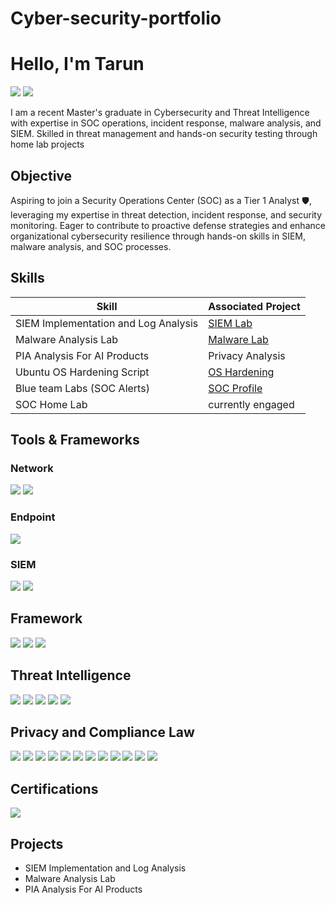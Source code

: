 # Cyber-security-portfolio
# Hello, I'm Tarun
<a href="https://www.linkedin.com/in/tarunkalyani"><img src="https://img.shields.io/badge/-LinkedIn-0072b1?&style=for-the-badge&logo=linkedin&logoColor=white" /></a>
<a href="https://app.letsdefend.io/user/tarunkal" target="_blank"><img src="https://img.shields.io/badge/-LetsDefend-0000FF?style=for-the-badge&logo=shield&logoColor=white" /></a>



I am a recent Master's graduate in Cybersecurity and Threat Intelligence with expertise in SOC operations, incident response, malware analysis, and SIEM. Skilled in threat management and hands-on security testing through home lab projects

## Objective
Aspiring to join a Security Operations Center (SOC) as a Tier 1 Analyst 🛡, leveraging my expertise in threat detection, incident response, and security monitoring. Eager to contribute to proactive defense strategies and enhance organizational cybersecurity resilience through hands-on skills in SIEM, malware analysis, and SOC processes.

## Skills

| Skill                                         | Associated Project         |
|-----------------------------------------------|----------------------------|
| SIEM Implementation and Log Analysis          | <a href="https://github.com/Tarunkal/SIEM-Implementation-and-Log-Analysis">SIEM Lab</a>|
| Malware Analysis Lab                          | <a href="https://github.com/Tarunkal/Malware-Analysis-Lab">Malware Lab</a>|
| PIA Analysis For AI Products                  | Privacy Analysis           |
| Ubuntu OS Hardening Script                    |<a href="https://github.com/Shrit-Shah/Linux_OS_Hardening-CIS_Benchmarks">OS Hardening</a> |
| Blue team Labs (SOC Alerts)                   | <a href="https://app.letsdefend.io/user/tarunkal">SOC Profile</a>|
| SOC Home Lab                                  | currently engaged         |

## Tools & Frameworks 

### Network
<div>
    <img src="https://img.shields.io/badge/-Wireshark-1679A7?&style=for-the-badge&logo=Wireshark&logoColor=white" />
    <img src="https://img.shields.io/badge/-Zeek-777BB4?&style=for-the-badge&logo=Zeek&logoColor=white" />
</div>

### Endpoint
<div>
    <img src="https://img.shields.io/badge/-Microsoft_Defender_for_Endpoint-00A4EF?&style=for-the-badge&logo=Microsoft&logoColor=white" />

</div>

### SIEM
<div>
    <img src="https://img.shields.io/badge/-Splunk-000000?&style=for-the-badge&logo=Splunk&logoColor=white" />
    <img src="https://img.shields.io/badge/-Elastic-005571?&style=for-the-badge&logo=Elastic&logoColor=white" />
</div>

## Framework  
<div>
    <img src="https://img.shields.io/badge/-MITRE%20ATT%26CK-FFA500?style=for-the-badge&logo=mitre&logoColor=white" />
    <img src="https://img.shields.io/badge/-Cyber%20Kill%20Chain-0078D4?style=for-the-badge&logo=cyber&logoColor=white" />
    <img src="https://img.shields.io/badge/-OWASP%20Top%2010-000000?style=for-the-badge&logo=owasp&logoColor=white" />
</div>

## Threat Intelligence 
<div>
    <img src="https://img.shields.io/badge/-VirusTotal-4285F4?style=for-the-badge&logo=virustotal&logoColor=white" />
    <img src="https://img.shields.io/badge/-ANY.RUN-FF4500?style=for-the-badge&logo=anydesk&logoColor=white" />
    <img src="https://img.shields.io/badge/-Hybrid%20Analysis-8A2BE2?style=for-the-badge&logo=anaconda&logoColor=white" />
    <img src="https://img.shields.io/badge/-CrowdSec-4169E1?style=for-the-badge&logo=shield&logoColor=white" />
    <img src="https://img.shields.io/badge/-Cisco%20Talos-008CFF?style=for-the-badge&logo=cisco&logoColor=white" />
</div>

## Privacy and Compliance Law
<div>
    <img src="https://img.shields.io/badge/-GDPR-0052CC?style=for-the-badge&logo=gdpr&logoColor=white" />
    <img src="https://img.shields.io/badge/-NIST-4B0082?style=for-the-badge&logo=gov&logoColor=white" />
    <img src="https://img.shields.io/badge/-HIPAA-008080?style=for-the-badge&logo=healthcare&logoColor=white" />
    <img src="https://img.shields.io/badge/-PHIPA-483D8B?style=for-the-badge&logo=privacy&logoColor=white" />
    <img src="https://img.shields.io/badge/-PIPEDA-800000?style=for-the-badge&logo=law&logoColor=white" />
    <img src="https://img.shields.io/badge/-FIPPA-2F4F4F?style=for-the-badge&logo=gov&logoColor=white" />
    <img src="https://img.shields.io/badge/-Data%20Privacy-808080?style=for-the-badge&logo=shield&logoColor=white" />
    <img src="https://img.shields.io/badge/-GRC-228B22?style=for-the-badge&logo=balance-scale&logoColor=white" />
    <img src="https://img.shields.io/badge/-Privacy%20Act-2E8B57?style=for-the-badge&logo=gov&logoColor=white" />
    <img src="https://img.shields.io/badge/-PCI%20DSS-FF4500?style=for-the-badge&logo=credit-card&logoColor=white" />
    <img src="https://img.shields.io/badge/-CCPA-DC143C?style=for-the-badge&logo=gov&logoColor=white" />
    <img src="https://img.shields.io/badge/-SANS%20Top%2020%20(CIS%20Controls)-4682B4?style=for-the-badge&logo=security&logoColor=white" />
</div>
     
## Certifications
<div>
<img src="https://img.shields.io/badge/-Security%2B-FF0000?&style=for-the-badge&logo=CompTIA&logoColor=white" />
</div>

## Projects
- SIEM Implementation and Log Analysis
- Malware Analysis Lab
- PIA Analysis For AI Products
